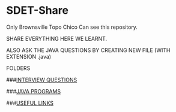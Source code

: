 # SDET-Share
Only Brownsville Topo Chico Can see this repository.


SHARE EVERYTHING HERE WE LEARNT. 

ALSO ASK THE JAVA QUESTIONS BY CREATING NEW FILE (WITH EXTENSION .java)


FOLDERS

###[INTERVIEW QUESTIONS](https://github.com/rgunduz17/SDET-Share/blob/master/INTERVIEW/INTERVIEW%20QUESTIONS)

###[JAVA PROGRAMS](https://github.com/rgunduz17/SDET-Share/tree/master/JAVA-PROGRAMS)

###[USEFUL LINKS](https://github.com/rgunduz17/SDET-Share/blob/master/UsefulLinks/Links.md)

  
  






